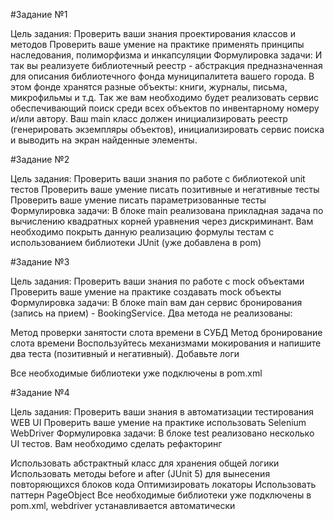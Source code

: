 #Задание №1

Цель задания:
Проверить ваши знания проектирования классов и методов
Проверить ваше умение на практике применять принципы наследования, полиморфизма и инкапсуляции
Формулировка задачи:
И так вы реализуете библиотечный реестр - абстракция предназначенная для описания библиотечного фонда муниципалитета вашего города. В этом фонде хранятся разные объекты: книги, журналы, письма, микрофильмы и т.д. Так же вам необходимо будет реализовать сервис обеспечивающий поиск среди всех объектов по инвентарному номеру и/или автору. Ваш main класс должен инициализировать реестр (генерировать экземпляры объектов), инициализировать сервис поиска и выводить на экран найденные элементы.

#Задание №2

Цель задания:
Проверить ваши знания по работе с библиотекой unit тестов
Проверить ваше умение писать позитивные и негативные тесты
Проверить ваше умение писать параметризованные тесты
Формулировка задачи:
В блоке main реализована прикладная задача по вычислению квадратных корней уравнения через дискриминант. Вам необходимо покрыть данную реализацию формулы тестам с использованием библиотеки JUnit (уже добавлена в pom)

#Задание №3

Цель задания:
Проверить ваши знания по работе с mock объектами
Проверить ваше умение на практике создавать mock объекты
Формулировка задачи:
В блоке main вам дан сервис бронирования (запись на прием) - BookingService. Два метода не реализованы:

Метод проверки занятости слота времени в СУБД
Метод бронирование слота времени
Воспользуйтесь механизмами мокирования и напишите два теста (позитивный и негативный). Добавьте логи

Все необходимые библиотеки уже подключены в pom.xml

#Задание №4

Цель задания:
Проверить ваши знания в автоматизации тестирования WEB UI
Проверить ваше умение на практике использовать Selenium WebDriver
Формулировка задачи:
В блоке test реализовано несколько UI тестов. Вам необходимо сделать рефакторинг

Использовать абстрактный класс для хранения общей логики
Использовать методы before и after (JUnit 5) для вынесения повторяющихся блоков кода
Оптимизировать локаторы
Использовать паттерн PageObject
Все необходимые библиотеки уже подключены в pom.xml, webdriver устанавливается автоматически